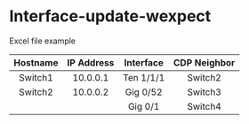 # Interface-update-wexpect  

Excel file example

| Hostname      | IP Address    | Interface    | CDP Neighbor     |
| :-----------: | :-----------: | :----------: | :--------------: |
| Switch1       | 10.0.0.1      | Ten 1/1/1    | Switch2          |
| Switch2       | 10.0.0.2      | Gig 0/52     | Switch3          |
||                           | Gig 0/1      | Switch4          |
